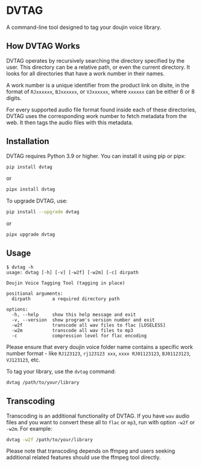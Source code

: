 # DVTAG

A command-line tool designed to tag your doujin voice library.

## How DVTAG Works

DVTAG operates by recursively searching the directory specified by the user. This directory can be a relative path, or even the current directory. It looks for all directories that have a work number in their names.

A work number is a unique identifier from the product link on dlsite, in the format of `RJxxxxxx`, `BJxxxxxx`, or `VJxxxxxx`, where `xxxxxx` can be either 6 or 8 digits.

For every supported audio file format found inside each of these directories, DVTAG uses the corresponding work number to fetch metadata from the web. It then tags the audio files with this metadata.

## Installation

DVTAG requires Python 3.9 or higher. You can install it using pip or pipx:

```bash
pip install dvtag
```

or 

```bash
pipx install dvtag
```

To upgrade DVTAG, use:

```bash
pip install --upgrade dvtag
```

or

```bash
pipx upgrade dvtag
```

## Usage

```
$ dvtag -h
usage: dvtag [-h] [-v] [-w2f] [-w2m] [-c] dirpath

Doujin Voice Tagging Tool (tagging in place)

positional arguments:
  dirpath        a required directory path

options:
  -h, --help     show this help message and exit
  -v, --version  show program's version number and exit
  -w2f           transcode all wav files to flac [LOSELESS]
  -w2m           transcode all wav files to mp3
  -c             compression level for flac encoding

```

Please ensure that every doujin voice folder name contains a specific work number format - like `RJ123123`, `rj123123 xxx`, `xxxx RJ01123123`, `BJ01123123`, `VJ123123`, etc.

To tag your library, use the `dvtag` command:

```bash
dvtag /path/to/your/library
```

## Transcoding

Transcoding is an additional functionality of DVTAG. If you have `wav` audio files and you want to convert these all to `flac` or `mp3`, run with option `-w2f` or `-w2m`. For example:

```bash
dvtag -w2f /path/to/your/library
```

Please note that transcoding depends on ffmpeg and users seeking additional related features should use the ffmpeg tool directly.